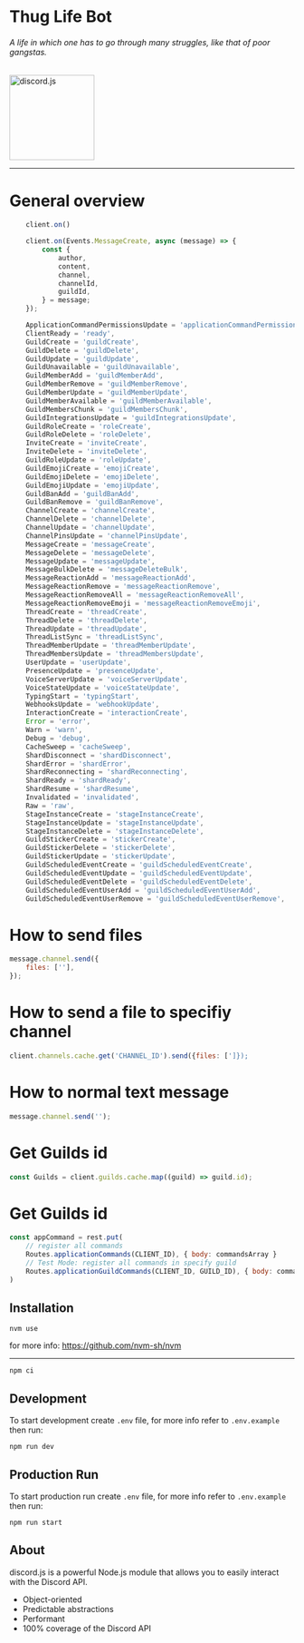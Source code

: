# Thug Life Bot
###### A life in which one has to go through many struggles, like that of poor gangstas.

<a herf="https://discord.js.org/#/">
    <img src="https://camo.githubusercontent.com/d55d8a7f07a103454ebb77b653d9600ce27e011f78395d9713b432c8c011c76a/68747470733a2f2f646973636f72642e6a732e6f72672f7374617469632f6c6f676f2e737667" width="150" alt="discord.js" data-canonical-src="https://discord.js.org/static/logo.svg" style="max-width: 100%;">
</a>

------------

# General overview

```js
    client.on()

    client.on(Events.MessageCreate, async (message) => {
        const {
            author,
            content,
            channel,
            channelId,
            guildId,
        } = message;
    });

    ApplicationCommandPermissionsUpdate = 'applicationCommandPermissionsUpdate',
    ClientReady = 'ready',
    GuildCreate = 'guildCreate',
    GuildDelete = 'guildDelete',
    GuildUpdate = 'guildUpdate',
    GuildUnavailable = 'guildUnavailable',
    GuildMemberAdd = 'guildMemberAdd',
    GuildMemberRemove = 'guildMemberRemove',
    GuildMemberUpdate = 'guildMemberUpdate',
    GuildMemberAvailable = 'guildMemberAvailable',
    GuildMembersChunk = 'guildMembersChunk',
    GuildIntegrationsUpdate = 'guildIntegrationsUpdate',
    GuildRoleCreate = 'roleCreate',
    GuildRoleDelete = 'roleDelete',
    InviteCreate = 'inviteCreate',
    InviteDelete = 'inviteDelete',
    GuildRoleUpdate = 'roleUpdate',
    GuildEmojiCreate = 'emojiCreate',
    GuildEmojiDelete = 'emojiDelete',
    GuildEmojiUpdate = 'emojiUpdate',
    GuildBanAdd = 'guildBanAdd',
    GuildBanRemove = 'guildBanRemove',
    ChannelCreate = 'channelCreate',
    ChannelDelete = 'channelDelete',
    ChannelUpdate = 'channelUpdate',
    ChannelPinsUpdate = 'channelPinsUpdate',
    MessageCreate = 'messageCreate',
    MessageDelete = 'messageDelete',
    MessageUpdate = 'messageUpdate',
    MessageBulkDelete = 'messageDeleteBulk',
    MessageReactionAdd = 'messageReactionAdd',
    MessageReactionRemove = 'messageReactionRemove',
    MessageReactionRemoveAll = 'messageReactionRemoveAll',
    MessageReactionRemoveEmoji = 'messageReactionRemoveEmoji',
    ThreadCreate = 'threadCreate',
    ThreadDelete = 'threadDelete',
    ThreadUpdate = 'threadUpdate',
    ThreadListSync = 'threadListSync',
    ThreadMemberUpdate = 'threadMemberUpdate',
    ThreadMembersUpdate = 'threadMembersUpdate',
    UserUpdate = 'userUpdate',
    PresenceUpdate = 'presenceUpdate',
    VoiceServerUpdate = 'voiceServerUpdate',
    VoiceStateUpdate = 'voiceStateUpdate',
    TypingStart = 'typingStart',
    WebhooksUpdate = 'webhookUpdate',
    InteractionCreate = 'interactionCreate',
    Error = 'error',
    Warn = 'warn',
    Debug = 'debug',
    CacheSweep = 'cacheSweep',
    ShardDisconnect = 'shardDisconnect',
    ShardError = 'shardError',
    ShardReconnecting = 'shardReconnecting',
    ShardReady = 'shardReady',
    ShardResume = 'shardResume',
    Invalidated = 'invalidated',
    Raw = 'raw',
    StageInstanceCreate = 'stageInstanceCreate',
    StageInstanceUpdate = 'stageInstanceUpdate',
    StageInstanceDelete = 'stageInstanceDelete',
    GuildStickerCreate = 'stickerCreate',
    GuildStickerDelete = 'stickerDelete',
    GuildStickerUpdate = 'stickerUpdate',
    GuildScheduledEventCreate = 'guildScheduledEventCreate',
    GuildScheduledEventUpdate = 'guildScheduledEventUpdate',
    GuildScheduledEventDelete = 'guildScheduledEventDelete',
    GuildScheduledEventUserAdd = 'guildScheduledEventUserAdd',
    GuildScheduledEventUserRemove = 'guildScheduledEventUserRemove',
```

# How to send files

```js
message.channel.send({
	files: [''],
});
```

# How to send a file to specifiy channel

```js
client.channels.cache.get('CHANNEL_ID').send({files: [']});
```

# How to normal text message

```js
message.channel.send('');
```

# Get Guilds id

```js
const Guilds = client.guilds.cache.map((guild) => guild.id);
```

# Get Guilds id

```js
const appCommand = rest.put(
    // register all commands
    Routes.applicationCommands(CLIENT_ID), { body: commandsArray }
    // Test Mode: register all commands in specify guild
    Routes.applicationGuildCommands(CLIENT_ID, GUILD_ID), { body: commandsArray },
)
```
## Installation
 ```
nvm use
```
for more info: https://github.com/nvm-sh/nvm

------------
 ```
npm ci
```
## Development

To start development create `.env` file, for more info refer to `.env.example` then run:
```
npm run dev
```

## Production Run

To start production run create `.env` file, for more info refer to `.env.example` then run:
```
npm run start
```

## About
discord.js is a powerful Node.js module that allows you to easily interact with the Discord API.

- Object-oriented
- Predictable abstractions
- Performant
- 100% coverage of the Discord API
